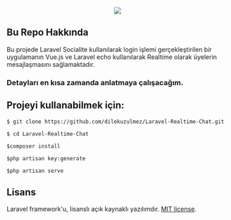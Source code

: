 <p align="center"><img src="https://laravel.com/assets/img/components/logo-laravel.svg"></p>

## Bu Repo Hakkında
 
 Bu projede Laravel Socialite kullanılarak login işlemi gerçekleştirilen bir uygulamanın Vue.js ve Laravel echo kullanılarak Realtime olarak üyelerin mesajlaşmasını sağlamaktadır.
 
### Detayları en kısa zamanda anlatmaya çalışacağım.

## Projeyi kullanabilmek için:

<pre><code>$ git clone https://github.com/dilekuzulmez/Laravel-Realtime-Chat.git </pre></code>
<pre><code>$ cd Laravel-Realtime-Chat</pre></code>
<pre><code>$composer install </pre></code>
<pre><code>$php artisan key:generate</pre></code>
<pre><code>$php artisan serve </pre></code>
## Lisans

Laravel framework'u, lisanslı açık kaynaklı yazılımdır. [MIT license](http://opensource.org/licenses/MIT).
